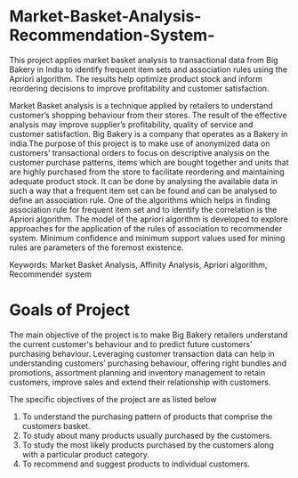 # Market-Basket-Analysis-Recommendation-System-
This project applies market basket analysis to transactional data from Big Bakery in India to identify frequent item sets and association rules using the Apriori algorithm. The results help optimize product stock and inform reordering decisions to improve profitability and customer satisfaction.

Market Basket analysis is a technique applied by retailers to understand customer’s shopping behaviour  from  their stores.  The  result  of the  effective  analysis may  improve  supplier’s profitability, quality of service and customer satisfaction. Big Bakery is a company that operates as a Bakery in india.The purpose of this project is to make use of anonymized data on customers’ transactional orders to focus on descriptive analysis on the customer  purchase patterns,  items which are  bought together  and  units that  are highly purchased from the store to facilitate reordering and maintaining adequate product stock. It can be done by analysing the available data in such a way that a frequent item set can be found and can be analysed to define an association rule. One of the algorithms which helps in finding association rule for frequent item set and to identify the correlation is the Apriori algorithm. The model of the apriori algorithm is developed to explore approaches for the application of the rules of association to recommender system. Minimum confidence and minimum support values used for mining rules are parameters of the foremost existence.


Keywords: Market Basket Analysis, Affinity Analysis, Apriori algorithm, Recommender system

# Goals of Project


The main  objective of  the project  is to  make Big Bakery  retailers understand the  current customer's  behaviour  and  to  predict  future  customers’  purchasing  behaviour.  Leveraging customer transaction data can help in understanding customers’ purchasing behaviour, offering right  bundles  and  promotions,  assortment  planning  and  inventory  management  to retain customers, improve sales and extend their relationship with customers. 


The specific objectives of the project are as listed below


1. To understand the purchasing pattern of products that comprise the customers      basket. 
2. To study about many products usually purchased by the customers.  
3. To study the most likely products purchased by the customers along with a particular product category.
4. To recommend and suggest products to individual customers. 
